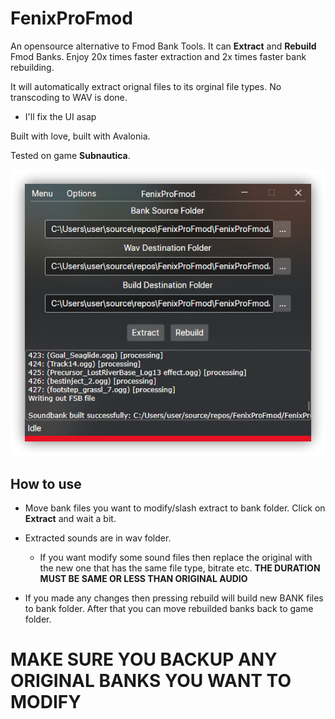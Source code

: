 # FenixProFmod

An opensource alternative to Fmod Bank Tools. It can **Extract** and **Rebuild** Fmod Banks. 
Enjoy 20x times faster extraction and 2x times faster bank rebuilding.

It will automatically extract orignal files to its orginal file types. No transcoding to WAV is done. 
- I'll fix the UI asap

Built with love, built with Avalonia.

Tested on game **Subnautica**.

![](resources/screen.png)

## How to use
- Move bank files you want to modify/slash extract to bank folder. Click on **Extract** and wait a bit. 

- Extracted sounds are in wav folder.
    - If you want modify some sound files then replace the original with the new one that has the same file type, bitrate etc. **THE DURATION MUST BE SAME OR LESS THAN ORIGINAL AUDIO**

- If you made any changes then pressing rebuild will build new BANK files to bank folder. After that you can move rebuilded banks back to game folder.

# MAKE SURE YOU BACKUP ANY ORIGINAL BANKS YOU WANT TO MODIFY
